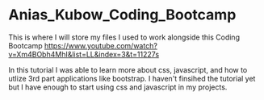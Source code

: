 # Anias_Kubow_Coding_Bootcamp
 This is where I will store my files I used to work alongside this Coding Bootcamp https://www.youtube.com/watch?v=Xm4BObh4MhI&list=LL&index=3&t=11227s

 In this tutorial I was able to learn more about css, javascript, and how to utlize 3rd part applications like bootstrap. I haven't finsihed the tutorial yet but I have enough to start using css and javascript in my projects.

